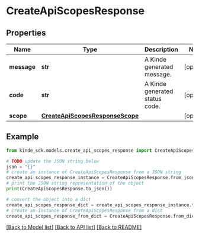 # CreateApiScopesResponse


## Properties

Name | Type | Description | Notes
------------ | ------------- | ------------- | -------------
**message** | **str** | A Kinde generated message. | [optional] 
**code** | **str** | A Kinde generated status code. | [optional] 
**scope** | [**CreateApiScopesResponseScope**](CreateApiScopesResponseScope.md) |  | [optional] 

## Example

```python
from kinde_sdk.models.create_api_scopes_response import CreateApiScopesResponse

# TODO update the JSON string below
json = "{}"
# create an instance of CreateApiScopesResponse from a JSON string
create_api_scopes_response_instance = CreateApiScopesResponse.from_json(json)
# print the JSON string representation of the object
print(CreateApiScopesResponse.to_json())

# convert the object into a dict
create_api_scopes_response_dict = create_api_scopes_response_instance.to_dict()
# create an instance of CreateApiScopesResponse from a dict
create_api_scopes_response_from_dict = CreateApiScopesResponse.from_dict(create_api_scopes_response_dict)
```
[[Back to Model list]](../README.md#documentation-for-models) [[Back to API list]](../README.md#documentation-for-api-endpoints) [[Back to README]](../README.md)


